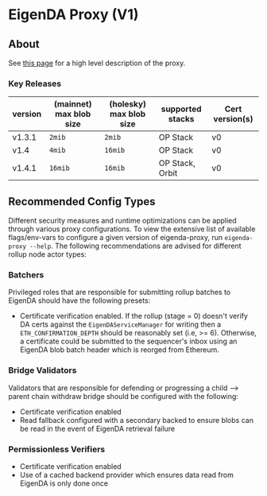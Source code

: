 # EigenDA Proxy (V1)

## About
See [this page](../../../eigenda-proxy.md) for a high level description of the proxy.

### Key Releases
| version | (mainnet) max blob size | (holesky) max blob size | supported stacks   | Cert version(s) |
|---------|-------------------------|-------------------------|--------------------|-----------------|
|  v1.3.1 |        `2mib`           |          `2mib`         |      OP Stack      |      v0         |
|  v1.4   |        `4mib`           |          `16mib`        |      OP Stack      |      v0         |
|  v1.4.1 |        `16mib`          |          `16mib`        |  OP Stack, Orbit   |      v0         |

## Recommended Config Types
Different security measures and runtime optimizations can be applied through various proxy configurations.
To view the extensive list of available flags/env-vars to configure a given version of eigenda-proxy, run `eigenda-proxy --help`.
The following recommendations are advised for different rollup node actor types:

### Batchers
Privileged roles that are responsible for submitting rollup batches to EigenDA should have the following presets:
- Certificate verification enabled. If the rollup (stage = 0) doesn't verify DA certs against the `EigenDAServiceManager` for writing then a `ETH_CONFIRMATION_DEPTH` should be reasonably set (i.e, >= 6). Otherwise, a certificate could be submitted to the sequencer's inbox using an EigenDA blob batch header which is reorged from Ethereum.

### Bridge Validators
Validators that are responsible for defending or progressing a child --> parent chain withdraw bridge should be configured with the following:
- Certificate verification enabled
- Read fallback configured with a secondary backed to ensure blobs can be read in the event of EigenDA retrieval failure

### Permissionless Verifiers
- Certificate verification enabled
- Use of a cached backend provider which ensures data read from EigenDA is only done once
